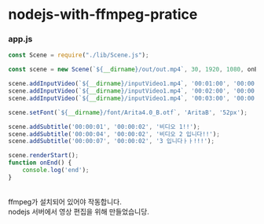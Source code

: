 # nodejs-with-ffmpeg-pratice

### app.js
```js
const Scene = require("./lib/Scene.js");

const scene = new Scene(`${__dirname}/out/out.mp4`, 30, 1920, 1080, onEnd);

scene.addInputVideo(`${__dirname}/inputVideo1.mp4`, '00:01:00', '00:00:03');
scene.addInputVideo(`${__dirname}/inputVideo1.mp4`, '00:02:00', '00:00:03');
scene.addInputVideo(`${__dirname}/inputVideo1.mp4`, '00:03:00', '00:00:03');

scene.setFont(`${__dirname}/font/Arita4.0_B.otf`, 'AritaB', '52px');

scene.addSubtitle('00:00:01', '00:00:02', '비디오 1!!');
scene.addSubtitle('00:00:04', '00:00:02', '비디오 2 입니다!!');
scene.addSubtitle('00:00:07', '00:00:02', '3 입니다ㅏㅏ!!!');

scene.renderStart();
function onEnd() {
    console.log('end');
}
```
<br />
ffmpeg가 설치되어 있어야 작동합니다.<br />
nodejs 서버에서 영상 편집을 위해 만들었습니당.
